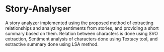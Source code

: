 # Story-Analyser
A story analyzer implemented using the proposed method of extracting relationships and analyzing sentiments from stories, and providing a short summary based on them.
Relation between characters is done using SVO extraction, Sentiment analysis of characters done using Textacy tool, and extractive summary done using LSA method.
